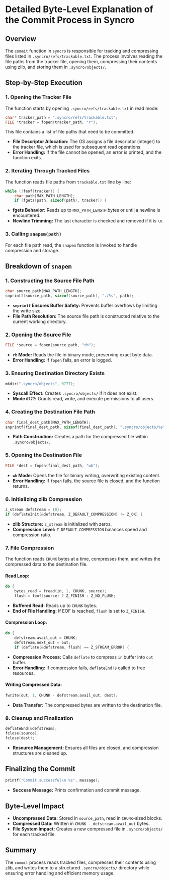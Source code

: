 # Detailed Byte-Level Explanation of the Commit Process in Syncro

## Overview
The `commit` function in `syncro` is responsible for tracking and compressing files listed in `.syncro/refs/trackable.txt`. The process involves reading the file paths from the tracker file, opening them, compressing their contents using zlib, and storing them in `.syncro/objects/`.

## Step-by-Step Execution

### 1. Opening the Tracker File
The function starts by opening `.syncro/refs/trackable.txt` in read mode:
```c
char* tracker_path = ".syncro/refs/trackable.txt";
FILE *tracker = fopen(tracker_path, "r");
```
This file contains a list of file paths that need to be committed.

- **File Descriptor Allocation:** The OS assigns a file descriptor (integer) to the tracker file, which is used for subsequent read operations.
- **Error Handling:** If the file cannot be opened, an error is printed, and the function exits.

### 2. Iterating Through Tracked Files
The function reads file paths from `trackable.txt` line by line:
```c
while (!feof(tracker)) {
    char path[MAX_PATH_LENGTH];
    if (fgets(path, sizeof(path), tracker)) {
```
- **fgets Behavior:** Reads up to `MAX_PATH_LENGTH` bytes or until a newline is encountered.
- **Newline Trimming:** The last character is checked and removed if it is `\n`.

### 3. Calling `snapem(path)`
For each file path read, the `snapem` function is invoked to handle compression and storage.

## Breakdown of `snapem`

### 1. Constructing the Source File Path
```c
char source_path[MAX_PATH_LENGTH];
snprintf(source_path, sizeof(source_path), "./%s", path);
```
- **`snprintf` Ensures Buffer Safety:** Prevents buffer overflows by limiting the write size.
- **File Path Resolution:** The source file path is constructed relative to the current working directory.

### 2. Opening the Source File
```c
FILE *source = fopen(source_path, "rb");
```
- **`rb` Mode:** Reads the file in binary mode, preserving exact byte data.
- **Error Handling:** If `fopen` fails, an error is logged.

### 3. Ensuring Destination Directory Exists
```c
mkdir(".syncro/objects", 0777);
```
- **Syscall Effect:** Creates `.syncro/objects/` if it does not exist.
- **Mode `0777`:** Grants read, write, and execute permissions to all users.

### 4. Creating the Destination File Path
```c
char final_dest_path[MAX_PATH_LENGTH];
snprintf(final_dest_path, sizeof(final_dest_path), ".syncro/objects/%s", path);
```
- **Path Construction:** Creates a path for the compressed file within `.syncro/objects/`.

### 5. Opening the Destination File
```c
FILE *dest = fopen(final_dest_path, "wb");
```
- **`wb` Mode:** Opens the file for binary writing, overwriting existing content.
- **Error Handling:** If `fopen` fails, the source file is closed, and the function returns.

### 6. Initializing zlib Compression
```c
z_stream defstream = {0};
if (deflateInit(&defstream, Z_DEFAULT_COMPRESSION) != Z_OK) {
```
- **zlib Structure:** `z_stream` is initialized with zeros.
- **Compression Level:** `Z_DEFAULT_COMPRESSION` balances speed and compression ratio.

### 7. File Compression
The function reads `CHUNK` bytes at a time, compresses them, and writes the compressed data to the destination file.

#### Read Loop:
```c
do {
    bytes_read = fread(in, 1, CHUNK, source);
    flush = feof(source) ? Z_FINISH : Z_NO_FLUSH;
```
- **Buffered Read:** Reads up to `CHUNK` bytes.
- **End of File Handling:** If EOF is reached, `flush` is set to `Z_FINISH`.

#### Compression Loop:
```c
do {
    defstream.avail_out = CHUNK;
    defstream.next_out = out;
    if (deflate(&defstream, flush) == Z_STREAM_ERROR) {
```
- **Compression Process:** Calls `deflate` to compress `in` buffer into `out` buffer.
- **Error Handling:** If compression fails, `deflateEnd` is called to free resources.

#### Writing Compressed Data:
```c
fwrite(out, 1, CHUNK - defstream.avail_out, dest);
```
- **Data Transfer:** The compressed bytes are written to the destination file.

### 8. Cleanup and Finalization
```c
deflateEnd(&defstream);
fclose(source);
fclose(dest);
```
- **Resource Management:** Ensures all files are closed, and compression structures are cleaned up.

## Finalizing the Commit
```c
printf("Commit successful\n %s", message);
```
- **Success Message:** Prints confirmation and commit message.

## Byte-Level Impact
- **Uncompressed Data:** Stored in `source_path`, read in `CHUNK`-sized blocks.
- **Compressed Data:** Written in `CHUNK - defstream.avail_out` bytes.
- **File System Impact:** Creates a new compressed file in `.syncro/objects/` for each tracked file.

## Summary
The `commit` process reads tracked files, compresses their contents using zlib, and writes them to a structured `.syncro/objects/` directory while ensuring error handling and efficient memory usage.


